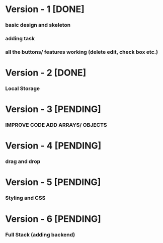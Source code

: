 # Version - 1 [DONE]

### basic design and skeleton

### adding task

### all the buttons/ features working (delete edit, check box etc.)

# Version - 2 [DONE]

### Local Storage

# Version - 3 [PENDING]

### IMPROVE CODE ADD ARRAYS/ OBJECTS

# Version - 4 [PENDING]

### drag and drop

# Version - 5 [PENDING]

### Styling and CSS

# Version - 6 [PENDING]

### Full Stack (adding backend)
